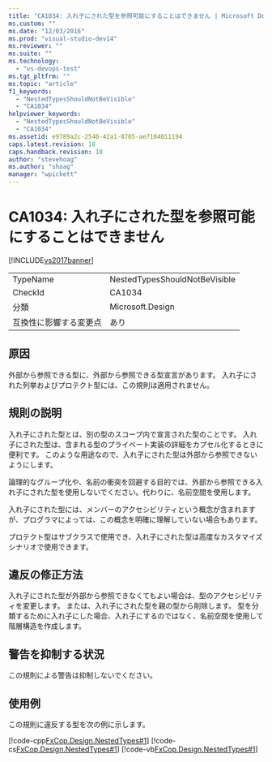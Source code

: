 ```yaml
---
title: "CA1034: 入れ子にされた型を参照可能にすることはできません | Microsoft Docs"
ms.custom: ""
ms.date: "12/03/2016"
ms.prod: "visual-studio-dev14"
ms.reviewer: ""
ms.suite: ""
ms.technology: 
  - "vs-devops-test"
ms.tgt_pltfrm: ""
ms.topic: "article"
f1_keywords: 
  - "NestedTypesShouldNotBeVisible"
  - "CA1034"
helpviewer_keywords: 
  - "NestedTypesShouldNotBeVisible"
  - "CA1034"
ms.assetid: e9789a2c-2540-42a1-8705-ae7104011194
caps.latest.revision: 18
caps.handback.revision: 18
author: "stevehoag"
ms.author: "shoag"
manager: "wpickett"
---
```

# CA1034: 入れ子にされた型を参照可能にすることはできません
[!INCLUDE[vs2017banner](../code-quality/includes/vs2017banner.md)]

|||  
|-|-|  
|TypeName|NestedTypesShouldNotBeVisible|  
|CheckId|CA1034|  
|分類|Microsoft.Design|  
|互換性に影響する変更点|あり|  
  
## 原因  
 外部から参照できる型に、外部から参照できる型宣言があります。  入れ子にされた列挙およびプロテクト型には、この規則は適用されません。  
  
## 規則の説明  
 入れ子にされた型とは、別の型のスコープ内で宣言された型のことです。  入れ子にされた型は、含まれる型のプライベート実装の詳細をカプセル化するときに便利です。  このような用途なので、入れ子にされた型は外部から参照できないようにします。  
  
 論理的なグループ化や、名前の衝突を回避する目的では、外部から参照できる入れ子にされた型を使用しないでください。代わりに、名前空間を使用します。  
  
 入れ子にされた型には、メンバーのアクセシビリティという概念が含まれますが、プログラマによっては、この概念を明確に理解していない場合もあります。  
  
 プロテクト型はサブクラスで使用でき、入れ子にされた型は高度なカスタマイズ シナリオで使用できます。  
  
## 違反の修正方法  
 入れ子にされた型が外部から参照できなくてもよい場合は、型のアクセシビリティを変更します。  または、入れ子にされた型を親の型から削除します。  型を分類するために入れ子にした場合、入れ子にするのではなく、名前空間を使用して階層構造を作成します。  
  
## 警告を抑制する状況  
 この規則による警告は抑制しないでください。  
  
## 使用例  
 この規則に違反する型を次の例に示します。  
  
 [!code-cpp[FxCop.Design.NestedTypes#1](../code-quality/codesnippet/CPP/ca1034-nested-types-should-not-be-visible_1.cpp)]
 [!code-cs[FxCop.Design.NestedTypes#1](../code-quality/codesnippet/CSharp/ca1034-nested-types-should-not-be-visible_1.cs)]
 [!code-vb[FxCop.Design.NestedTypes#1](../code-quality/codesnippet/VisualBasic/ca1034-nested-types-should-not-be-visible_1.vb)]